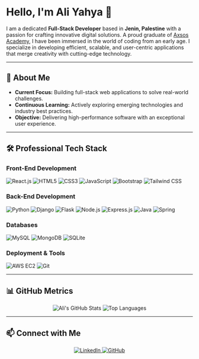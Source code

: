 # Hello, I'm Ali Yahya 👋

I am a dedicated **Full-Stack Developer** based in **Jenin, Palestine** with a passion for crafting innovative digital solutions. A proud graduate of [Axsos Academy](https://learn.axsos.academy/pages/landing-page), I have been immersed in the world of coding from an early age. I specialize in developing efficient, scalable, and user-centric applications that merge creativity with cutting-edge technology.

---

## 🚀 About Me

- **Current Focus:** Building full-stack web applications to solve real-world challenges.
- **Continuous Learning:** Actively exploring emerging technologies and industry best practices.
- **Objective:** Delivering high-performance software with an exceptional user experience.

---

## 🛠️ Professional Tech Stack

### Front-End Development
<div>
  <img src="https://img.shields.io/badge/-React.js-61DAFB?style=for-the-badge&logo=react&logoColor=black" alt="React.js" />
  <img src="https://img.shields.io/badge/-HTML-E34F26?style=for-the-badge&logo=html5&logoColor=white" alt="HTML5" />
  <img src="https://img.shields.io/badge/-CSS-1572B6?style=for-the-badge&logo=css3&logoColor=white" alt="CSS3" />
  <img src="https://img.shields.io/badge/-JavaScript-F7DF1E?style=for-the-badge&logo=javascript&logoColor=black" alt="JavaScript" />
  <img src="https://img.shields.io/badge/-Bootstrap-7952B3?style=for-the-badge&logo=bootstrap&logoColor=white" alt="Bootstrap" />
  <img src="https://img.shields.io/badge/-Tailwind_CSS-38B2AC?style=for-the-badge&logo=tailwind-css&logoColor=white" alt="Tailwind CSS" />
</div>

### Back-End Development
<div>
  <img src="https://img.shields.io/badge/-Python-3776AB?style=for-the-badge&logo=python&logoColor=white" alt="Python" />
  <img src="https://img.shields.io/badge/-Django-092E20?style=for-the-badge&logo=django&logoColor=white" alt="Django" />
  <img src="https://img.shields.io/badge/-Flask-000000?style=for-the-badge&logo=flask&logoColor=white" alt="Flask" />
  <img src="https://img.shields.io/badge/-Node.js-339933?style=for-the-badge&logo=node.js&logoColor=white" alt="Node.js" />
  <img src="https://img.shields.io/badge/-Express.js-000000?style=for-the-badge&logo=express&logoColor=white" alt="Express.js" />
  <img src="https://img.shields.io/badge/-Java-007396?style=for-the-badge&logo=java&logoColor=white" alt="Java" />
  <img src="https://img.shields.io/badge/-Spring-6DB33F?style=for-the-badge&logo=spring&logoColor=white" alt="Spring" />
</div>

### Databases
<div>
  <img src="https://img.shields.io/badge/-MySQL-4479A1?style=for-the-badge&logo=mysql&logoColor=white" alt="MySQL" />
  <img src="https://img.shields.io/badge/-MongoDB-47A248?style=for-the-badge&logo=mongodb&logoColor=white" alt="MongoDB" />
  <img src="https://img.shields.io/badge/-SQLite-003B57?style=for-the-badge&logo=sqlite&logoColor=white" alt="SQLite" />
</div>

### Deployment & Tools
<div>
  <img src="https://img.shields.io/badge/-AWS_EC2-FF9900?style=for-the-badge&logo=amazon-aws&logoColor=white" alt="AWS EC2" />
  <img src="https://img.shields.io/badge/-Git-F05032?style=for-the-badge&logo=git&logoColor=white" alt="Git" />
</div>

---

## 📊 GitHub Metrics

<div align="center">
  <img src="https://github-readme-stats.vercel.app/api?username=Ali-Bh-yahya&show_icons=true&theme=radical" alt="Ali's GitHub Stats" />
  <img src="https://github-readme-stats.vercel.app/api/top-langs/?username=Ali-Bh-yahya&layout=compact&theme=radical" alt="Top Languages" />
</div>

---

## 📫 Connect with Me

<div align="center">
  <a href="https://www.linkedin.com/in/ali-yahya999" target="_blank">
    <img src="https://img.shields.io/badge/-LinkedIn-0A66C2?style=for-the-badge&logo=linkedin&logoColor=white" alt="LinkedIn" />
  </a>
  <a href="https://github.com/Ali-Bh-yahya" target="_blank">
    <img src="https://img.shields.io/badge/-GitHub-181717?style=for-the-badge&logo=github&logoColor=white" alt="GitHub" />
  </a>
</div>
